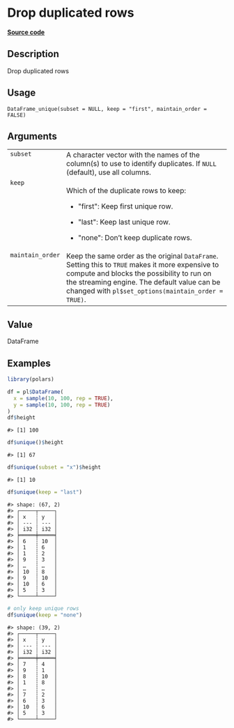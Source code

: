
# Drop duplicated rows

[**Source code**](https://github.com/pola-rs/r-polars/tree/3908b5beab9ec917b825bad8f9a820caad37cb4a/R/dataframe__frame.R#L409)

## Description

Drop duplicated rows

## Usage

<pre><code class='language-R'>DataFrame_unique(subset = NULL, keep = "first", maintain_order = FALSE)
</code></pre>

## Arguments

<table>
<tr>
<td style="white-space: nowrap; font-family: monospace; vertical-align: top">
<code id="DataFrame_unique_:_subset">subset</code>
</td>
<td>
A character vector with the names of the column(s) to use to identify
duplicates. If <code>NULL</code> (default), use all columns.
</td>
</tr>
<tr>
<td style="white-space: nowrap; font-family: monospace; vertical-align: top">
<code id="DataFrame_unique_:_keep">keep</code>
</td>
<td>

Which of the duplicate rows to keep:

<ul>
<li>

"first": Keep first unique row.

</li>
<li>

"last": Keep last unique row.

</li>
<li>

"none": Don’t keep duplicate rows.

</li>
</ul>
</td>
</tr>
<tr>
<td style="white-space: nowrap; font-family: monospace; vertical-align: top">
<code id="DataFrame_unique_:_maintain_order">maintain_order</code>
</td>
<td>
Keep the same order as the original <code>DataFrame</code>. Setting this
to <code>TRUE</code> makes it more expensive to compute and blocks the
possibility to run on the streaming engine. The default value can be
changed with <code>pl$set_options(maintain_order = TRUE)</code>.
</td>
</tr>
</table>

## Value

DataFrame

## Examples

``` r
library(polars)

df = pl$DataFrame(
  x = sample(10, 100, rep = TRUE),
  y = sample(10, 100, rep = TRUE)
)
df$height
```

    #> [1] 100

``` r
df$unique()$height
```

    #> [1] 67

``` r
df$unique(subset = "x")$height
```

    #> [1] 10

``` r
df$unique(keep = "last")
```

    #> shape: (67, 2)
    #> ┌─────┬─────┐
    #> │ x   ┆ y   │
    #> │ --- ┆ --- │
    #> │ i32 ┆ i32 │
    #> ╞═════╪═════╡
    #> │ 6   ┆ 10  │
    #> │ 1   ┆ 6   │
    #> │ 1   ┆ 2   │
    #> │ 9   ┆ 3   │
    #> │ …   ┆ …   │
    #> │ 10  ┆ 8   │
    #> │ 9   ┆ 10  │
    #> │ 10  ┆ 6   │
    #> │ 5   ┆ 3   │
    #> └─────┴─────┘

``` r
# only keep unique rows
df$unique(keep = "none")
```

    #> shape: (39, 2)
    #> ┌─────┬─────┐
    #> │ x   ┆ y   │
    #> │ --- ┆ --- │
    #> │ i32 ┆ i32 │
    #> ╞═════╪═════╡
    #> │ 7   ┆ 4   │
    #> │ 9   ┆ 1   │
    #> │ 8   ┆ 10  │
    #> │ 1   ┆ 8   │
    #> │ …   ┆ …   │
    #> │ 7   ┆ 2   │
    #> │ 6   ┆ 3   │
    #> │ 10  ┆ 6   │
    #> │ 5   ┆ 3   │
    #> └─────┴─────┘
